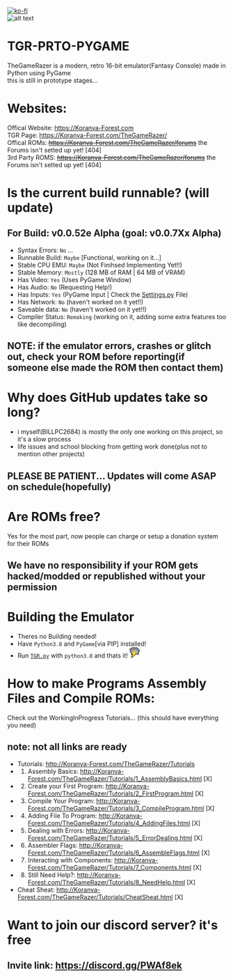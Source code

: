 [![ko-fi](https://www.ko-fi.com/img/githubbutton_sm.svg)](https://ko-fi.com/BILLPC2684)\
![alt text](http://koranva-forest.com/TheGameRazer/TGR-logo(8x).png)

# TGR-PRTO-PYGAME
TheGameRazer is a modern, retro 16-bit emulator(Fantasy Console) made in Python using PyGame\
this is still in prototype stages...

# Websites:
Offical Website: https://Koranva-Forest.com \
TGR Page: https://Koranva-Forest.com/TheGameRazer/ \
Offical ROMs: ~~https://Koranva-Forest.com/TheGameRazer/forums~~ the Forums isn't setted up yet! [404] \
3rd Party ROMS: ~~https://Koranva-Forest.com/TheGameRazer/forums~~ the Forums isn't setted up yet! [404]

# Is the current build runnable? (will update)
## For Build: v0.0.52e Alpha (goal: v0.0.7Xx Alpha)
 - Syntax Errors:   `No`       ...
 - Runnable Build:  `Maybe`    [Functional, working on it...]
 - Stable CPU EMU:  `Maybe`    (Not Finihsed Implementing Yet!!)
 - Stable Memory:   `Mostly`   (128 MB of RAM | 64 MB of VRAM)
 - Has Video:       `Yes`      (Uses PyGame Window)
 - Has Audio:       `No`       (Requesting Help!)
 - Has Inputs:      `Yes`      (PyGame Input | Check the [Settings.py](./Settings.py) File)
 - Has Network:     `No`       (haven't worked on it yet!!)
 - Saveable data:   `No`       (haven't worked on it yet!!)
 - Compiler Status: `Remaking` (working on it, adding some extra features too like decompiling)
## NOTE: if the emulator errors, crashes or glitch out, check your ROM before reporting(if someone else made the ROM then contact them)

# Why does GitHub updates take so long?
 - i myself(BILLPC2684) is mostly the only one working on this project, so it's a slow process
 - life issues and school blocking from getting work done(plus not to mention other projects)
## PLEASE BE PATIENT... Updates will come ASAP on schedule(hopefully)

# Are ROMs free?
Yes for the most part, now people can charge or setup a donation system for their ROMs
## We have no responsibility if your ROM gets hacked/modded or republished without your permission

# Building the Emulator
 - Theres no Building needed!
 - Have `Python3.8` and `PyGame`[via PIP] installed!
 - Run [`TGR.py`](./TGR.py) with `python3.8` and thats it! ![alt text](./bin/TGR_logo.png)


# How to make Programs Assembly Files and Compile ROMs:
 Check out the WorkingInProgress Tutorials... (this should have everything you need)
 ## note: not all links are ready
  - Tutorials: http://Koranva-Forest.com/TheGameRazer/Tutorials
   - 1. Assembly Basics: http://Koranva-Forest.com/TheGameRazer/Tutorials/1_AssemblyBasics.html [X]
   - 2. Create your First Program: http://Koranva-Forest.com/TheGameRazer/Tutorials/2_FirstProgram.html [X]
   - 3. Compile Your Program: http://Koranva-Forest.com/TheGameRazer/Tutorials/3_CompileProgram.html [X]
   - 4. Adding File To Program: http://Koranva-Forest.com/TheGameRazer/Tutorials/4_AddingFiles.html [X]
   - 5. Dealing with Errors: http://Koranva-Forest.com/TheGameRazer/Tutorials/5_ErrorDealing.html [X]
   - 6. Assembler Flags: http://Koranva-Forest.com/TheGameRazer/Tutorials/6_AssembleFlags.html [X]
   - 7. Interacting with Components: http://Koranva-Forest.com/TheGameRazer/Tutorials/7_Components.html [X]
   - 8. Still Need Help?: http://Koranva-Forest.com/TheGameRazer/Tutorials/8_NeedHelp.html [X]
   - Cheat Sheat: http://Koranva-Forest.com/TheGameRazer/Tutorials/CheatSheat.html [X]

# Want to join our discord server? it's free
## Invite link: https://discord.gg/PWAf8ek
